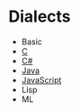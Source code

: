 # Dialects

- Basic
- [C](https://github.com/andrew-johnson-4/CompilersIndex/tree/main/dialect/java#readme)
- [C#](https://github.com/andrew-johnson-4/CompilersIndex/tree/main/dialect/csharp#readme)
- [Java](https://github.com/andrew-johnson-4/CompilersIndex/tree/main/dialect/java#readme)
- [JavaScript](https://github.com/andrew-johnson-4/CompilersIndex/tree/main/dialect/javascript#readme)
- Lisp
- ML
